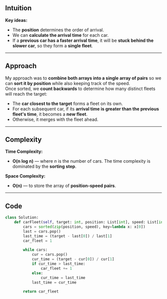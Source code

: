## Intuition

**Key ideas:**
- The **position** determines the order of arrival.
- We can **calculate the arrival time** for each car.
- If a **previous car has a faster arrival time**, it will be **stuck behind the slower car**, so they form a **single fleet**.

---

## Approach

My approach was to **combine both arrays into a single array of pairs** so we can **sort it by position** while also keeping track of the speed.  
Once sorted, we **count backwards** to determine how many distinct fleets will reach the target:
- The **car closest to the target** forms a fleet on its own.
- For each subsequent car, if its **arrival time is greater than the previous fleet's time**, it becomes a **new fleet**.
- Otherwise, it merges with the fleet ahead.

---

## Complexity

**Time Complexity:**  
- **O(n log n)** — where *n* is the number of cars. The time complexity is dominated by the **sorting step**.

**Space Complexity:**  
- **O(n)** — to store the array of **position-speed pairs**.

---

## Code

```python
class Solution:
    def carFleet(self, target: int, position: List[int], speed: List[int]) -> int:
        cars = sorted(zip(position, speed), key=lambda x: x[0])
        last = cars.pop()
        last_time = (target - last[0]) / last[1]
        car_fleet = 1
        
        while cars:
            cur = cars.pop()
            cur_time = (target - cur[0]) / cur[1]
            if cur_time > last_time:
                car_fleet += 1
            else:
                cur_time = last_time
            last_time = cur_time
        
        return car_fleet
